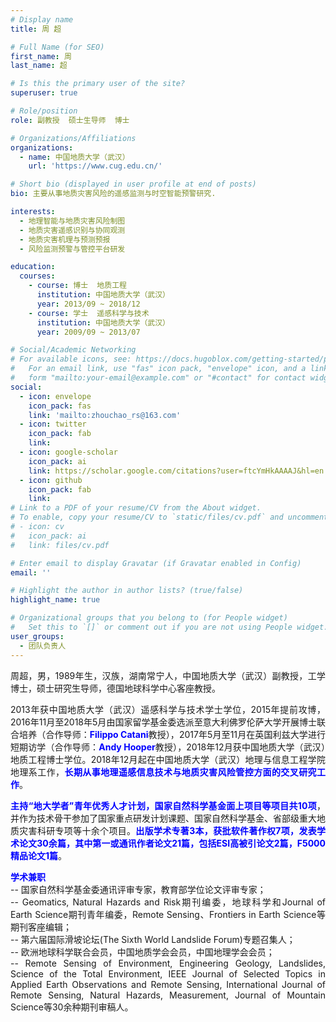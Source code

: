 ```yaml
---
# Display name
title: 周 超

# Full Name (for SEO)
first_name: 周
last_name: 超

# Is this the primary user of the site?
superuser: true

# Role/position
role: 副教授  硕士生导师  博士

# Organizations/Affiliations
organizations:
  - name: 中国地质大学（武汉）
    url: 'https://www.cug.edu.cn/'

# Short bio (displayed in user profile at end of posts)
bio: 主要从事地质灾害风险的遥感监测与时空智能预警研究.

interests:
  - 地理智能与地质灾害风险制图
  - 地质灾害遥感识别与协同观测
  - 地质灾害机理与预测预报
  - 风险监测预警与管控平台研发

education:
  courses:
    - course: 博士  地质工程
      institution: 中国地质大学（武汉）
      year: 2013/09 ~ 2018/12
    - course: 学士  遥感科学与技术
      institution: 中国地质大学（武汉）
      year: 2009/09 ~ 2013/07

# Social/Academic Networking
# For available icons, see: https://docs.hugoblox.com/getting-started/page-builder/#icons
#   For an email link, use "fas" icon pack, "envelope" icon, and a link in the
#   form "mailto:your-email@example.com" or "#contact" for contact widget.
social:
  - icon: envelope
    icon_pack: fas
    link: 'mailto:zhouchao_rs@163.com'
  - icon: twitter
    icon_pack: fab
    link: 
  - icon: google-scholar
    icon_pack: ai
    link: https://scholar.google.com/citations?user=ftcYmHkAAAAJ&hl=en
  - icon: github
    icon_pack: fab
    link: 
# Link to a PDF of your resume/CV from the About widget.
# To enable, copy your resume/CV to `static/files/cv.pdf` and uncomment the lines below.
# - icon: cv
#   icon_pack: ai
#   link: files/cv.pdf

# Enter email to display Gravatar (if Gravatar enabled in Config)
email: ''

# Highlight the author in author lists? (true/false)
highlight_name: true

# Organizational groups that you belong to (for People widget)
#   Set this to `[]` or comment out if you are not using People widget.
user_groups:
  - 团队负责人
---
```

<p style="text-align:justify;">周超，男，1989年生，汉族，湖南常宁人，中国地质大学（武汉）副教授，工学博士，硕士研究生导师，德国地球科学中心客座教授。</p>
<p style="text-align:justify;">2013年获中国地质大学（武汉）遥感科学与技术学士学位，2015年提前攻博，2016年11月至2018年5月由国家留学基金委选派至意大利佛罗伦萨大学开展博士联合培养（合作导师：<span style="color:blue; font-weight:bold;">Filippo Catani</span>教授），2017年5月至11月在英国利兹大学进行短期访学（合作导师：<span style="color:blue; font-weight:bold;">Andy Hooper</span>教授），2018年12月获中国地质大学（武汉）地质工程博士学位。2018年12月起在中国地质大学（武汉）地理与信息工程学院地理系工作，<span style="color:blue; font-weight:bold;">长期从事地理遥感信息技术与地质灾害风险管控方面的交叉研究工作</span>。</p>
<p style="text-align:justify;"><span style="color:blue; font-weight:bold;">主持“地大学者”青年优秀人才计划，国家自然科学基金面上项目等项目共10项</span>，并作为技术骨干参加了国家重点研发计划课题、国家自然科学基金、省部级重大地质灾害科研专项等十余个项目。<span style="color:blue; font-weight:bold;">出版学术专著3本，获批软件著作权7项，发表学术论文30余篇，其中第一或通讯作者论文21篇，包括ESI高被引论文2篇，F5000精品论文1篇</span>。</p>
<span style="color:blue; font-weight:bold;">学术兼职</span> </br>
<div style="text-align: justify;">-- 国家自然科学基金委通讯评审专家，教育部学位论文评审专家；</div>
<div style="text-align: justify;">-- Geomatics, Natural Hazards and Risk期刊编委，地球科学和Journal of Earth Science期刊青年编委，Remote Sensing、Frontiers in Earth Science等期刊客座编辑；</div>
<div style="text-align: justify;">-- 第六届国际滑坡论坛(The Sixth World Landslide Forum)专题召集人；</div>
<div style="text-align: justify;">-- 欧洲地球科学联合会员，中国地质学会会员，中国地理学会会员；</div>
<div style="text-align: justify;">-- Remote Sensing of Environment, Engineering Geology, Landslides, Science of the Total Environment, IEEE Journal of Selected Topics in Applied Earth Observations and Remote Sensing, International Journal of Remote Sensing, Natural Hazards, Measurement, Journal of Mountain Science等30余种期刊审稿人。</div>
